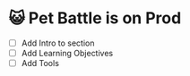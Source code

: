 # 😺 Pet Battle is on Prod

- [ ] Add Intro to section
- [ ] Add Learning Objectives
- [ ] Add Tools
